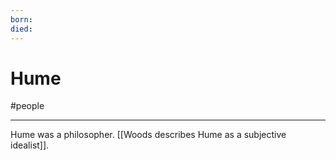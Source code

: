 ```yaml
---
born: 
died: 
---
```

# Hume
#people 

---
Hume was a philosopher. [[Woods describes Hume as a subjective idealist]].
